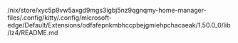/nix/store/xyc5p9vw5axgd9mgs3igbj5nz9qgnqmy-home-manager-files/.config/kitty/.config/microsoft-edge/Default/Extensions/odfafepnkmbhccpbejgmiehpchacaeak/1.50.0_0/lib/lz4/README.md